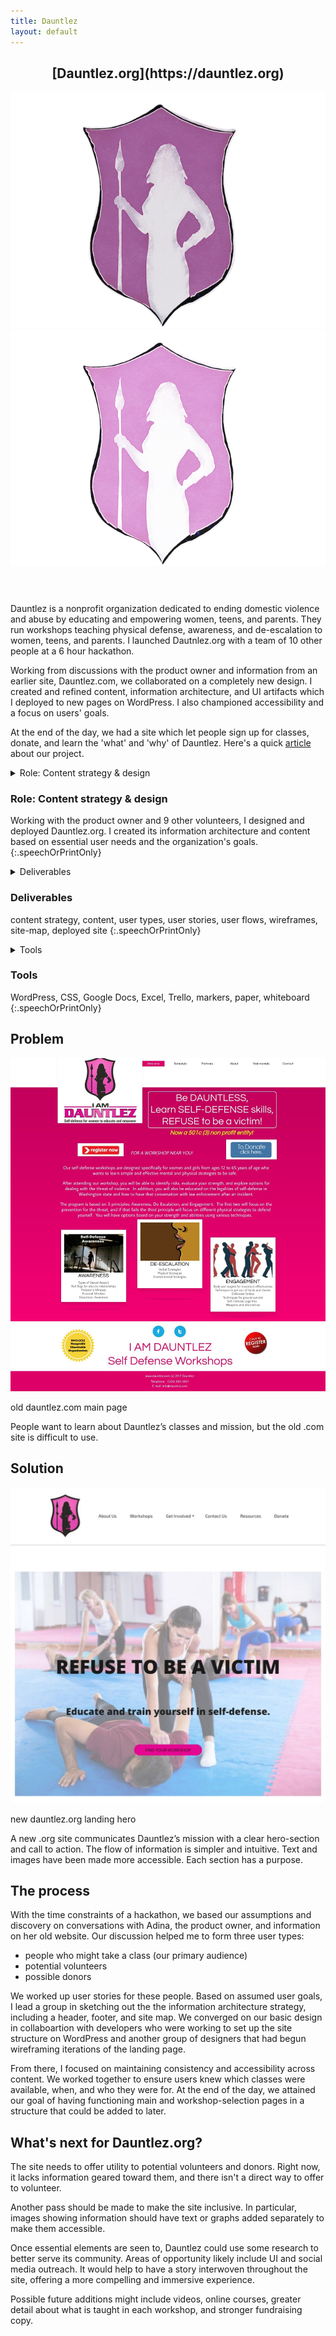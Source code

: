```yaml
---
title: Dauntlez
layout: default
---
```


<article class="projContainer" markdown="1">
<div class="projLimitWidth" markdown="1">

<header class="flexRow">
<h1 class="centerGrid" markdown="1">[Dauntlez.org](https://dauntlez.org)</h1>
<img src="images/dauntDark.png" alt="shield decorated with an amazon carrying a spear" class="projPic preferDark">
<img src="images/dauntLight.png" alt="shield decorated with an amazon carrying a spear" class="projPic preferLight">
</header>

Dauntlez is a nonprofit organization dedicated to ending domestic violence and abuse by educating and empowering women, teens, and parents. They run workshops teaching physical defense, awareness, and de-escalation to women, teens, and parents. I launched Dautnlez.org with a team of 10 other people at a 6 hour hackathon.

Working from discussions with the product owner and information from an earlier site, Dauntlez.com, we collaborated on a completely new design. I created and refined content, information architecture, and UI artifacts which I deployed to new pages on WordPress. I also championed accessibility and a focus on users' goals.

At the end of the day, we had a site which let people sign up for classes, donate, and learn the 'what' and 'why' of Dauntlez. Here's a quick <a href="https://democracylab.ghost.io/user-experience-design-volunteers-unite-with-dauntlez-to-help-defend-women-and-teens/">article</a> about our project.


<section markdown="1">
<details aria-expanded="true/false" tabindex="0" role="button" class="smallerBreak screenOnly">
<summary>Role: Content strategy & design</summary>
<div>
Working with the product owner and 9 other volunteers, I designed and deployed Dauntlez.org. I created its information architecture and content based on essential user needs and the organization's goals.
</div>
</details>

<h3 class="speechOrPrintOnly">Role: Content strategy & design</h3> <!-- accessible version of above -->

Working with the product owner and 9 other volunteers, I designed and deployed Dauntlez.org. I created its information architecture and content based on essential user needs and the organization's goals.
{:.speechOrPrintOnly}

<details aria-expanded="true/false" tabindex="0" role="button" class="smallestBreak screenOnly">
<summary>Deliverables</summary>
<div>
content strategy, content, user types, user stories, user flows, wireframes, site-map, deployed site
</div>
</details>

<h3 class="speechOrPrintOnly">Deliverables</h3> <!-- accessible version of above -->

content strategy, content, user types, user stories, user flows, wireframes, site-map, deployed site
{:.speechOrPrintOnly}

<details aria-expanded="true/false" tabindex="0" role="button" class="smallestBreak screenOnly">
<summary>Tools</summary>
<div>
WordPress, CSS, Google Docs, Excel, Trello, markers, paper, whiteboard
</div>
</details>

<h3 class="speechOrPrintOnly">Tools</h3> <!-- accessible version of above -->

WordPress, CSS, Google Docs, Excel, Trello, markers, paper, whiteboard
{:.speechOrPrintOnly}
</section>

<section markdown="1">
<h2 class="centerGrid medBreak" markdown="1">Problem</h2>

<div class="illustCard">
<img src="images/Dauntlez/comLand.jpg" alt="a neon-pink jumbled web page with inaccessible text" class="captionedImg medImgHeight">
<p class="caption">old dauntlez.com main page</p>
</div>

People want to learn about Dauntlez’s classes and mission, but the old .com site is difficult to use.

<h2 class="centerGrid medBreak" markdown="1">Solution</h2>

<div class="illustCard">
<img src="images/Dauntlez/orgMainCrop.jpg" alt="landing page with hero image of a Dauntlez workshop and a button to sign up" class="captionedImg medImgHeight">
<p class="caption">new dauntlez.org landing hero</p>
</div>

A new .org site communicates Dauntlez’s mission with a clear hero-section and call to action. The flow of information is simpler and intuitive. Text and images have been made more accessible. Each section has a purpose.
</section>

<section markdown="1">
<h2 class="centerGrid medBreak" markdown="1">The process</h2>

With the time constraints of a hackathon, we based our assumptions and discovery on conversations with Adina, the product owner, and information on her old website. Our discussion helped me to form three user types:
- people who might take a class (our primary audience)
- potential volunteers
- possible donors

We worked up user stories for these people. Based on assumed user goals, I lead a group in sketching out the the information architecture strategy, including a header, footer, and site map. We converged on our basic design in collaboartion with developers who were working to set up the site structure on WordPress and another group of designers that had begun wireframing iterations of the landing page.

From there, I focused on maintaining consistency and accessibility across content. We worked together to ensure users knew which classes were available, when, and who they were for. At the end of the day, we attained our goal of having functioning main and workshop-selection pages in a structure that could be added to later.
</section>


<section markdown="1">
<h2 class="centerGrid medBreak" markdown="1">What's next for Dauntlez.org?</h2>

The site needs to offer utility to potential volunteers and donors. Right now, it lacks information geared toward them, and there isn't a direct way to offer to volunteer.

Another pass should be made to make the site inclusive. In particular, images showing information should have text or graphs added separately to make them accessible.

Once essential elements are seen to, Dauntlez could use some research to better serve its community. Areas of opportunity likely include UI and social media outreach. It would help to have a story interwoven throughout the site, offering a more compelling and immersive experience.

Possible future additions might include videos, online courses, greater detail about what is taught in each workshop, and stronger fundraising copy.
</section>

<!--
<section markdown="1">
<h2>What I learned</h2>


</section>
-->
</div>
</article>
